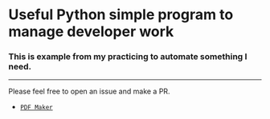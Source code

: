 # Useful Python simple program to manage developer work

### This is example from my practicing to automate something I need.

---

Please feel free to open an issue and make a PR.

- [`PDF Maker`](/pdf_maker.ipynb)
